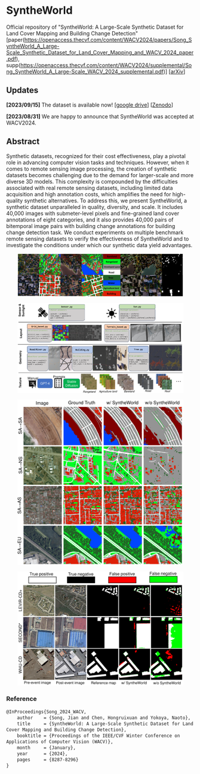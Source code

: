 # SyntheWorld
Official repository of "SyntheWorld: A Large-Scale Synthetic Dataset for Land Cover Mapping and Building Change Detection"  
[paper(https://openaccess.thecvf.com/content/WACV2024/papers/Song_SyntheWorld_A_Large-Scale_Synthetic_Dataset_for_Land_Cover_Mapping_and_WACV_2024_paper.pdf), supp(https://openaccess.thecvf.com/content/WACV2024/supplemental/Song_SyntheWorld_A_Large-Scale_WACV_2024_supplemental.pdf)] [[arXiv](https://arxiv.org/abs/2309.01907)]


## Updates
**[2023/09/15]** The dataset is available now! [[google drive](https://drive.google.com/drive/folders/17WjcYrSHO51dSVgpG6X3u_putnrg5j4y?usp=sharing)] [[Zenodo](https://zenodo.org/record/8349019)] 

**[2023/08/31]** We are happy to announce that SyntheWorld was accepted at WACV2024.


## Abstract
Synthetic datasets, recognized for their cost effectiveness, play a pivotal role in advancing computer vision tasks and techniques. However, when it comes to remote sensing image processing, the creation of synthetic datasets becomes challenging due to the demand for larger-scale and more diverse 3D models. This complexity is compounded by the difficulties associated with real remote sensing datasets, including limited data acquisition and high annotation costs, which amplifies the need for high-quality synthetic alternatives. To address this, we present SyntheWorld, a synthetic dataset unparalleled in quality, diversity, and scale. It includes 40,000 images with submeter-level pixels and fine-grained land cover annotations of eight categories, and it also provides 40,000 pairs of bitemporal image pairs with building change annotations for building change detection task. We conduct experiments on multiple benchmark remote sensing datasets to verify the effectiveness of SyntheWorld and to investigate the conditions under which our synthetic data yield advantages.

<p align="center"> <img src="figs/examples.png" width="88%"> </p>

<p align="center"> <img src="figs/workflow.png" width="88%"> </p>

<p align="center"> <img src="figs/vis_lc.png" width="88%"> </p>

<p align="center"> <img src="figs/vis_cd.png" width="88%"> </p>

### Reference
```
@InProceedings{Song_2024_WACV,
    author    = {Song, Jian and Chen, Hongruixuan and Yokoya, Naoto},
    title     = {SyntheWorld: A Large-Scale Synthetic Dataset for Land Cover Mapping and Building Change Detection},
    booktitle = {Proceedings of the IEEE/CVF Winter Conference on Applications of Computer Vision (WACV)},
    month     = {January},
    year      = {2024},
    pages     = {8287-8296}
}
```
